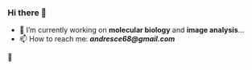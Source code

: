 ### Hi there 👋

- 🔭 I’m currently working on **molecular biology** and **image analysis**...
- 📫 How to reach me: **_andresce68@gmail.com_**

:milky_way:
